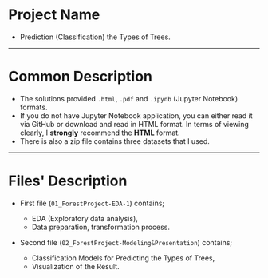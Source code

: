 # Project Name
- Prediction (Classification) the Types of Trees.
***
# Common Description
- The solutions provided ``.html``, ``.pdf`` and ``.ipynb`` (Jupyter Notebook) formats.
- If you do not have Jupyter Notebook application, you can either read it via GitHub or download and read in HTML format. In terms of viewing clearly, I **strongly** recommend the **HTML** format.
- There is also a zip file contains three datasets that I used.
***
# Files' Description
- First file (``01_ForestProject-EDA-1``) contains;
   - EDA (Exploratory data analysis),
   - Data preparation, transformation process.
   
- Second file (``02_ForestProject-Modeling&Presentation``) contains;
   - Classification Models for Predicting the Types of Trees,
   - Visualization of the Result.
